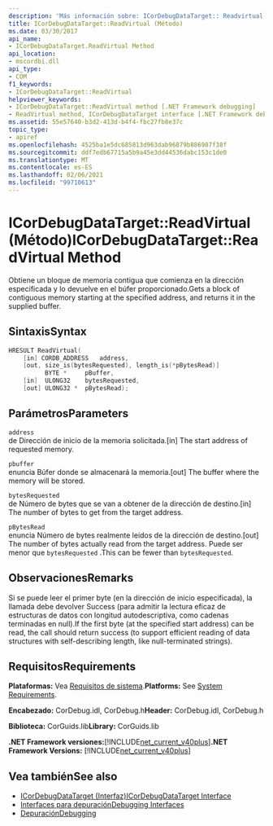 ```yaml
---
description: 'Más información sobre: ICorDebugDataTarget:: Readvirtual ((método)'
title: ICorDebugDataTarget::ReadVirtual (Método)
ms.date: 03/30/2017
api_name:
- ICorDebugDataTarget.ReadVirtual Method
api_location:
- mscordbi.dll
api_type:
- COM
f1_keywords:
- ICorDebugDataTarget::ReadVirtual
helpviewer_keywords:
- ICorDebugDataTarget::ReadVirtual method [.NET Framework debugging]
- ReadVirtual method, ICorDebugDataTarget interface [.NET Framework debugging]
ms.assetid: 55e57640-b3d2-413d-b4f4-fbc27fb8e37c
topic_type:
- apiref
ms.openlocfilehash: 4525ba1e5dc685813d963dab96879b886987f38f
ms.sourcegitcommit: ddf7edb67715a5b9a45e3dd44536dabc153c1de0
ms.translationtype: MT
ms.contentlocale: es-ES
ms.lasthandoff: 02/06/2021
ms.locfileid: "99710613"
---
```

# <a name="icordebugdatatargetreadvirtual-method"></a><span data-ttu-id="75df7-103">ICorDebugDataTarget::ReadVirtual (Método)</span><span class="sxs-lookup"><span data-stu-id="75df7-103">ICorDebugDataTarget::ReadVirtual Method</span></span>

<span data-ttu-id="75df7-104">Obtiene un bloque de memoria contigua que comienza en la dirección especificada y lo devuelve en el búfer proporcionado.</span><span class="sxs-lookup"><span data-stu-id="75df7-104">Gets a block of contiguous memory starting at the specified address, and returns it in the supplied buffer.</span></span>  
  
## <a name="syntax"></a><span data-ttu-id="75df7-105">Sintaxis</span><span class="sxs-lookup"><span data-stu-id="75df7-105">Syntax</span></span>  
  
```cpp  
HRESULT ReadVirtual(  
    [in] CORDB_ADDRESS   address,  
    [out, size_is(bytesRequested), length_is(*pBytesRead)]  
          BYTE *     pBuffer,  
    [in]  ULONG32    bytesRequested,  
    [out] ULONG32 *  pBytesRead);  
```  
  
## <a name="parameters"></a><span data-ttu-id="75df7-106">Parámetros</span><span class="sxs-lookup"><span data-stu-id="75df7-106">Parameters</span></span>  

 `address`  
 <span data-ttu-id="75df7-107">de Dirección de inicio de la memoria solicitada.</span><span class="sxs-lookup"><span data-stu-id="75df7-107">[in] The start address of requested memory.</span></span>  
  
 `pbuffer`  
 <span data-ttu-id="75df7-108">enuncia Búfer donde se almacenará la memoria.</span><span class="sxs-lookup"><span data-stu-id="75df7-108">[out] The buffer where the memory will be stored.</span></span>  
  
 `bytesRequested`  
 <span data-ttu-id="75df7-109">de Número de bytes que se van a obtener de la dirección de destino.</span><span class="sxs-lookup"><span data-stu-id="75df7-109">[in] The number of bytes to get from the target address.</span></span>  
  
 `pBytesRead`  
 <span data-ttu-id="75df7-110">enuncia Número de bytes realmente leídos de la dirección de destino.</span><span class="sxs-lookup"><span data-stu-id="75df7-110">[out] The number of bytes actually read from the target address.</span></span> <span data-ttu-id="75df7-111">Puede ser menor que `bytesRequested` .</span><span class="sxs-lookup"><span data-stu-id="75df7-111">This can be fewer than `bytesRequested`.</span></span>  
  
## <a name="remarks"></a><span data-ttu-id="75df7-112">Observaciones</span><span class="sxs-lookup"><span data-stu-id="75df7-112">Remarks</span></span>  

 <span data-ttu-id="75df7-113">Si se puede leer el primer byte (en la dirección de inicio especificada), la llamada debe devolver Success (para admitir la lectura eficaz de estructuras de datos con longitud autodescriptiva, como cadenas terminadas en null).</span><span class="sxs-lookup"><span data-stu-id="75df7-113">If the first byte (at the specified start address) can be read, the call should return success (to support efficient reading of data structures with self-describing length, like null-terminated strings).</span></span>  
  
## <a name="requirements"></a><span data-ttu-id="75df7-114">Requisitos</span><span class="sxs-lookup"><span data-stu-id="75df7-114">Requirements</span></span>  

 <span data-ttu-id="75df7-115">**Plataformas:** Vea [Requisitos de sistema](../../get-started/system-requirements.md).</span><span class="sxs-lookup"><span data-stu-id="75df7-115">**Platforms:** See [System Requirements](../../get-started/system-requirements.md).</span></span>  
  
 <span data-ttu-id="75df7-116">**Encabezado:** CorDebug.idl, CorDebug.h</span><span class="sxs-lookup"><span data-stu-id="75df7-116">**Header:** CorDebug.idl, CorDebug.h</span></span>  
  
 <span data-ttu-id="75df7-117">**Biblioteca:** CorGuids.lib</span><span class="sxs-lookup"><span data-stu-id="75df7-117">**Library:** CorGuids.lib</span></span>  
  
 <span data-ttu-id="75df7-118">**.NET Framework versiones:**[!INCLUDE[net_current_v40plus](../../../../includes/net-current-v40plus-md.md)]</span><span class="sxs-lookup"><span data-stu-id="75df7-118">**.NET Framework Versions:** [!INCLUDE[net_current_v40plus](../../../../includes/net-current-v40plus-md.md)]</span></span>  
  
## <a name="see-also"></a><span data-ttu-id="75df7-119">Vea también</span><span class="sxs-lookup"><span data-stu-id="75df7-119">See also</span></span>

- [<span data-ttu-id="75df7-120">ICorDebugDataTarget (Interfaz)</span><span class="sxs-lookup"><span data-stu-id="75df7-120">ICorDebugDataTarget Interface</span></span>](icordebugdatatarget-interface.md)
- [<span data-ttu-id="75df7-121">Interfaces para depuración</span><span class="sxs-lookup"><span data-stu-id="75df7-121">Debugging Interfaces</span></span>](debugging-interfaces.md)
- [<span data-ttu-id="75df7-122">Depuración</span><span class="sxs-lookup"><span data-stu-id="75df7-122">Debugging</span></span>](index.md)
